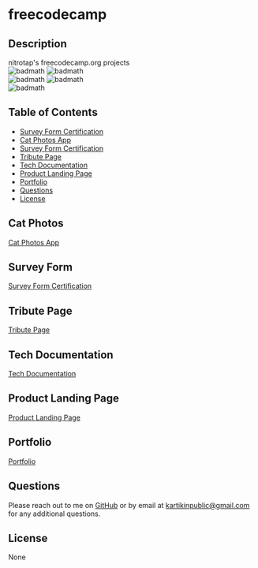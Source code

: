 # freecodecamp

## Description

nitrotap's freecodecamp.org projects  
 ![badmath](https://img.shields.io/github/languages/top/nitrotap/freecodecamp)
![badmath](https://img.shields.io/github/languages/top/nitrotap/freecodecamp)  
![badmath](https://img.shields.io/github/issues/nitrotap/freecodecamp)
![badmath](https://img.shields.io/github/forks/nitrotap/freecodecamp)  
![badmath](https://img.shields.io/github/stars/nitrotap/freecodecamp)

## Table of Contents

- [Survey Form Certification](#Survey-Form)
- [Cat Photos App](#Cat-Photos)
- [Survey Form Certification](#Survey-Form)
- [Tribute Page](#Tribute-Page)
- [Tech Documentation](#Tech-Documentation)
- [Product Landing Page](#Product-Landing-Page)
- [Portfolio](#Portfolio)
- [Questions](#Questions)
- [License](#License)

## Cat Photos

[Cat Photos App](https://nitrotap.github.io/freecodecamp/cat-photos/index.html)

## Survey Form

[Survey Form Certification](https://nitrotap.github.io/freecodecamp/survey-form/index.html)

## Tribute Page

[Tribute Page](https://nitrotap.github.io/freecodecamp/tribute-page/index.html)

## Tech Documentation

[Tech Documentation](https://nitrotap.github.io/freecodecamp/tech-docs.html)

## Product Landing Page

[Product Landing Page](https://nitrotap.github.io/freecodecamp/product-landing.html)

## Portfolio

[Portfolio](https://nitrotap.github.io/freecodecamp/portfolio.html)

## Questions

Please reach out to me on [GitHub](https://github.com/nitrotap) or by email at kartikinpublic@gmail.com for any additional questions.

## License

None
